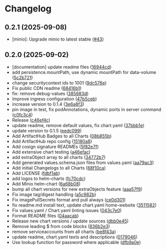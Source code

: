 # Changelog

## 0.2.1 (2025-09-08)

* [minio]: Upgrade minio to latest stable ([#43](https://github.com/CloudPirates-io/helm-charts/pull/43))

## 0.2.0 (2025-09-02)

* [documentation] update readme files ([16944cd](https://github.com/CloudPirates-io/helm-charts/commit/16944cd))
* add persistence.mountPath, use dynamic mountPath for data-volume ([5c2b721](https://github.com/CloudPirates-io/helm-charts/commit/5c2b721))
* change securitycontext ids to 1001 ([9dc576e](https://github.com/CloudPirates-io/helm-charts/commit/9dc576e))
* Fix public CDN readme ([68416b1](https://github.com/CloudPirates-io/helm-charts/commit/68416b1))
* fix: remove debug-values ([385683d](https://github.com/CloudPirates-io/helm-charts/commit/385683d))
* Improve ingress configuration ([47b5ceb](https://github.com/CloudPirates-io/helm-charts/commit/47b5ceb))
* increase version to 0.1.4 ([3e6a8f3](https://github.com/CloudPirates-io/helm-charts/commit/3e6a8f3))
* pin image in test, fix podAnnotations, dynamic ports in server command ([c0fc3c4](https://github.com/CloudPirates-io/helm-charts/commit/c0fc3c4))
* Release ([c46ef4c](https://github.com/CloudPirates-io/helm-charts/commit/c46ef4c))
* update readme, remove default values, fix chart.yaml ([37bbb1e](https://github.com/CloudPirates-io/helm-charts/commit/37bbb1e))
* update version to 0.1.5 ([eedc099](https://github.com/CloudPirates-io/helm-charts/commit/eedc099))
* Add ArtifactHub Badges to all Charts ([08b855b](https://github.com/CloudPirates-io/helm-charts/commit/08b855b))
* Add ArtifactHub repo config ([15180a8](https://github.com/CloudPirates-io/helm-charts/commit/15180a8))
* Add cosign signature READMEs ([5f82e7f](https://github.com/CloudPirates-io/helm-charts/commit/5f82e7f))
* Add extensive chart testing ([a46efac](https://github.com/CloudPirates-io/helm-charts/commit/a46efac))
* add extraObject array to all charts ([34772b7](https://github.com/CloudPirates-io/helm-charts/commit/34772b7))
* Add generated values.schema.json files from values.yaml ([aa79ac3](https://github.com/CloudPirates-io/helm-charts/commit/aa79ac3))
* Add initial Changelogs to all Charts ([68f10ca](https://github.com/CloudPirates-io/helm-charts/commit/68f10ca))
* Add LICENSE ([fdbf1ab](https://github.com/CloudPirates-io/helm-charts/commit/fdbf1ab))
* add logos to helm-charts ([fc70cdc](https://github.com/CloudPirates-io/helm-charts/commit/fc70cdc))
* Add Minio helm-chart ([6a68b08](https://github.com/CloudPirates-io/helm-charts/commit/6a68b08))
* bump all chart versions for new extraObjects feature ([aaa57f9](https://github.com/CloudPirates-io/helm-charts/commit/aaa57f9))
* Fix image tag/digest handling ([a5c982b](https://github.com/CloudPirates-io/helm-charts/commit/a5c982b))
* Fix imagePullSecrets format and pull always ([ce0d301](https://github.com/CloudPirates-io/helm-charts/commit/ce0d301))
* fix readme.md install text, update chart.yaml home-website ([3511582](https://github.com/CloudPirates-io/helm-charts/commit/3511582))
* Fix values.yaml / Chart.yaml linting issues ([043c7e0](https://github.com/CloudPirates-io/helm-charts/commit/043c7e0))
* Format README files ([04aacab](https://github.com/CloudPirates-io/helm-charts/commit/04aacab))
* Release new chart versions / update sources ([dbb0e45](https://github.com/CloudPirates-io/helm-charts/commit/dbb0e45))
* Remove leading $ from code blocks ([836b2e3](https://github.com/CloudPirates-io/helm-charts/commit/836b2e3))
* remove serviceaccounts from all charts ([be8f43a](https://github.com/CloudPirates-io/helm-charts/commit/be8f43a))
* update readme, chart.yaml texts and descriptions ([0179046](https://github.com/CloudPirates-io/helm-charts/commit/0179046))
* Use lookup function for password where applicable ([dfb9a0e](https://github.com/CloudPirates-io/helm-charts/commit/dfb9a0e))
